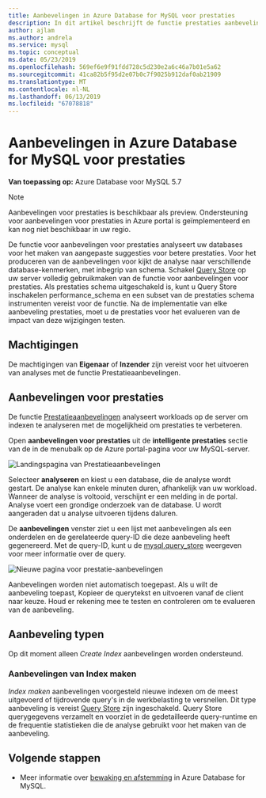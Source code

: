 ```yaml
---
title: Aanbevelingen in Azure Database for MySQL voor prestaties
description: In dit artikel beschrijft de functie prestaties aanbeveling in Azure Database for MySQL
author: ajlam
ms.author: andrela
ms.service: mysql
ms.topic: conceptual
ms.date: 05/23/2019
ms.openlocfilehash: 569ef6e9f91fdd728c5d230e2a6c46a7b01e5a62
ms.sourcegitcommit: 41ca82b5f95d2e07b0c7f9025b912daf0ab21909
ms.translationtype: MT
ms.contentlocale: nl-NL
ms.lasthandoff: 06/13/2019
ms.locfileid: "67078818"
---
```

# <a name="performance-recommendations-in-azure-database-for-mysql"></a>Aanbevelingen in Azure Database for MySQL voor prestaties

**Van toepassing op:** Azure Database voor MySQL 5.7

> [!NOTE]
> Aanbevelingen voor prestaties is beschikbaar als preview. Ondersteuning voor aanbevelingen voor prestaties in Azure portal is geïmplementeerd en kan nog niet beschikbaar in uw regio.

De functie voor aanbevelingen voor prestaties analyseert uw databases voor het maken van aangepaste suggesties voor betere prestaties. Voor het produceren van de aanbevelingen voor kijkt de analyse naar verschillende database-kenmerken, met inbegrip van schema. Schakel [Query Store](concepts-query-store.md) op uw server volledig gebruikmaken van de functie voor aanbevelingen voor prestaties. Als prestaties schema uitgeschakeld is, kunt u Query Store inschakelen performance_schema en een subset van de prestaties schema instrumenten vereist voor de functie. Na de implementatie van elke aanbeveling prestaties, moet u de prestaties voor het evalueren van de impact van deze wijzigingen testen.

## <a name="permissions"></a>Machtigingen

De machtigingen van **Eigenaar** of **Inzender** zijn vereist voor het uitvoeren van analyses met de functie Prestatieaanbevelingen.

## <a name="performance-recommendations"></a>Aanbevelingen voor prestaties

De functie [Prestatieaanbevelingen](concepts-performance-recommendations.md) analyseert workloads op de server om indexen te analyseren met de mogelijkheid om prestaties te verbeteren.

Open **aanbevelingen voor prestaties** uit de **intelligente prestaties** sectie van de in de menubalk op de Azure portal-pagina voor uw MySQL-server.

![Landingspagina van Prestatieaanbevelingen](./media/concepts-performance-recommendations/performance-recommendations-page.png)

Selecteer **analyseren** en kiest u een database, die de analyse wordt gestart. De analyse kan enkele minuten duren, afhankelijk van uw workload. Wanneer de analyse is voltooid, verschijnt er een melding in de portal. Analyse voert een grondige onderzoek van de database. U wordt aangeraden dat u analyse uitvoeren tijdens daluren.

De **aanbevelingen** venster ziet u een lijst met aanbevelingen als een onderdelen en de gerelateerde query-ID die deze aanbeveling heeft gegenereerd. Met de query-ID, kunt u de [mysql.query_store](concepts-query-store.md#mysqlquery_store) weergeven voor meer informatie over de query.

![Nieuwe pagina voor prestatie-aanbevelingen](./media/concepts-performance-recommendations/performance-recommendations-result.png)

Aanbevelingen worden niet automatisch toegepast. Als u wilt de aanbeveling toepast, Kopieer de querytekst en uitvoeren vanaf de client naar keuze. Houd er rekening mee te testen en controleren om te evalueren van de aanbeveling.

## <a name="recommendation-types"></a>Aanbeveling typen

Op dit moment alleen *Create Index* aanbevelingen worden ondersteund.

### <a name="create-index-recommendations"></a>Aanbevelingen van Index maken

*Index maken* aanbevelingen voorgesteld nieuwe indexen om de meest uitgevoerd of tijdrovende query's in de werkbelasting te versnellen. Dit type aanbeveling is vereist [Query Store](concepts-query-store.md) zijn ingeschakeld. Query Store querygegevens verzamelt en voorziet in de gedetailleerde query-runtime en de frequentie statistieken die de analyse gebruikt voor het maken van de aanbeveling.

## <a name="next-steps"></a>Volgende stappen
- Meer informatie over [bewaking en afstemming](concepts-monitoring.md) in Azure Database for MySQL.